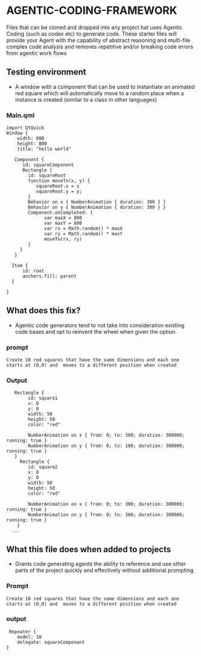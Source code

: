 # AGENTIC-CODING-FRAMEWORK
Files that can be cloned and dropped into any project hat uses Agentic Coding (such as codex etc) to generate code.   These starter files will provide your Agent with the capability of abstract reasoning and multi-file complex code analysis and removes repetitive and/or breaking code errors from agentic work flows

## Testing environment
- A window with a component that can be used to instantiate an animated red square which will automatically move to a random place when a instance is created (similar to a class in other languages)
  
### Main.qml 
```
import QtQuick
Window {
    width: 800
    height: 800
    title: "hello world"

   Component {
      id: squareComponent
      Rectangle {
        id: squareRoot
        function moveTo(x, y) {
           squareRoot.x = x
           squareRoot.y = y;
        }
        Behavior on x { NumberAnimation { duration: 300 } }
        Behavior on y { NumberAnimation { duration: 300 } }
        Component.onCompleted: {
              var maxX = 800
              var maxY = 800
              var rx = Math.random() * maxX
              var ry = Math.random() * maxY
              moveTo(rx, ry)
        }
     }
   }

  Item {
      id: root
      anchors.fill: parent
  }

}
```



## What does this fix?
- Agentic code generators tend to not take into consideration existing code bases and opt to reinvent the wheel when given the option.


### prompt
``` Create 10 red squares that have the same dimensions and each one starts at (0,0) and  moves to a different position when created ```

  ### Output
       Rectangle {
            id: square1
            x: 0
            y: 0
            width: 50
            height: 50
            color: "red"

            NumberAnimation on x { from: 0; to: 300; duration: 300000; running: true }
            NumberAnimation on y { from: 0; to: 100; duration: 300000; running: true }
       }
         Rectangle {
            id: square2
            x: 0
            y: 0
            width: 50
            height: 50
            color: "red"

            NumberAnimation on x { from: 0; to: 300; duration: 300000; running: true }
            NumberAnimation on y { from: 0; to: 300; duration: 300000; running: true }
        }
      ...

## What this file does when added to projects
- Grants code generating agents the ability to reference and use other parts of the project quickly and effectively without additional prompting.

### Prompt
``` Create 10 red squares that have the same dimensions and each one starts at (0,0) and  moves to a different position when created ```

### output
```
 Repeater {
    model: 10
    delegate: squareComponent 
}
```
